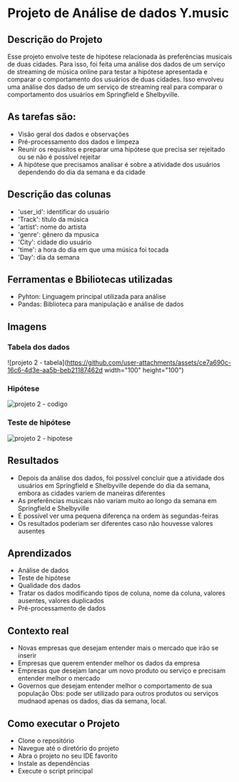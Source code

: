 # Projeto de Análise de dados Y.music

## Descrição do Projeto
Esse projeto envolve teste de hipótese relacionada às preferências musicais de duas cidades. Para isso, foi feita uma análise dos dados de um serviço de streaming de música online para testar a hipótese apresentada e comparar o comportamento dos usuários de duas cidades. Isso envolveu uma análise dos dadso de um serviço de streaming real para comparar o comportamento dos usuários em Springfield e Shelbyville. 

## As tarefas são:
- Visão geral dos dados e observações
- Pré-processamento dos dados e limpeza
- Reunir os requisitos e preparar uma hipótese que precisa ser rejeitado ou se não é possível rejeitar
- A hipótese que precisamos analisar é sobre a atividade dos usuários dependendo do dia da semana e da cidade

## Descrição das colunas
- 'user_id': identificar do usuário
- 'Track': título da música
- 'artist': nome do artista
- 'genre': gênero da mpusica
- 'City': cidade dio usuário
- 'time': a hora do dia em que uma música foi tocada
- 'Day': dia da semana

## Ferramentas e Bbiliotecas utilizadas
- Pyhton: Linguagem principal utilizada para análise
- Pandas: Biblioteca para manipulação e análise de dados

## Imagens

### Tabela dos dados

![projeto 2 - tabela](https://github.com/user-attachments/assets/ce7a690c-16c6-4d3e-aa5b-beb21187462d width="100" height="100")

### Hipótese 

![projeto 2 - codigo](https://github.com/user-attachments/assets/8ad1943b-5bca-43e1-b3b4-0ac68194a4df)

### Teste de hipótese

![projeto 2 - hipotese](https://github.com/user-attachments/assets/6a0f914d-cb3f-4002-a1e9-5e07d2e4232a)

## Resultados
- Depois da análise dos dados, foi possível concluir que a atividade dos usuários em Springfield e Shelbyville depende do dia da semana, embora as cidades variem de maneiras diferentes
- As preferências musicais não variam muito ao longo da semana em Springfield e Shelbyville
- É possível ver uma pequena diferença na ordem às segundas-feiras
- Os resultados poderiam ser diferentes caso não houvesse valores ausentes

## Aprendizados
- Análise de dados
- Teste de hipótese
- Qualidade dos dados
- Tratar os dados modificando tipos de coluna, nome da coluna, valores ausentes, valores duplicados
- Pré-processamento de dados

## Contexto real
- Novas empresas que desejam entender mais o mercado que irão se inserir
- Empresas que querem entender melhor os dados da empresa
- Empresas que desejam lançar um novo produto ou serviço e precisam entender melhor o mercado
- Governos que desejam entender melhor o comportamento de sua população
Obs: pode ser utilizado para outros produtos ou serviços mudnaod apenas os dados, dias da semana, local.

## Como executar o Projeto
- Clone o repositório
- Navegue até o diretório do projeto
- Abra o projeto no seu IDE favorito
- Instale as dependências
- Execute o script principal



